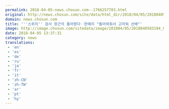 ```yaml
---
permalink: 2018-04-05-news.chosun.com--1766257703.html
original: http://news.chosun.com/site/data/html_dir/2018/04/05/2018040503277.html
domain: news.chosun.com
title: '''스위치'' 검사 장근석 돌아왔다‥한예리 "돌아와줘서 고마워 선배"'
image: http://image.chosun.com/sitedata/image/201804/05/2018040503194_0.jpg
date: 2018-04-05 13:37:31
category: news
translations: 
 - 'en'
 - 'es'
 - 'de'
 - 'ru'
 - 'ja'
 - 'fr'
 - 'it'
 - 'zh-CN'
 - 'zh-TW'
 - 'ar'
 - 'pt'
 - 'hy'
---
```



